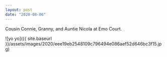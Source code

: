 ```yaml
---
layout: post
date: "2020-08-06"
---
```


Cousin Connie, Granny, and Auntie Nicola at Emo Court.

![yo yo]({{ site.baseurl }}/assets/images/2020/eee19eb2548109c796494e086aef52d646bc3f15.jpg)
